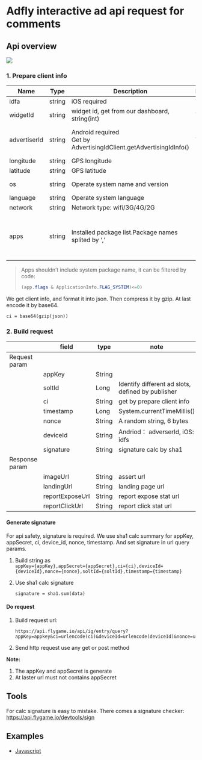 
#  Adfly interactive ad api request for comments


## Api overview


![](./images/api_call_flow.png)

### 1. Prepare client info


| Name         | Type   | Description                                          | Required | example |
|--------------|--------|------------------------------------------------------|----------|-------------------------------------------------------------------------------------------------|
| idfa         | string | iOS required                                         | Yes      |
| widgetId     | string |  widget id, get from our dashboard, string(int)  | Yes | 851 |
| advertiserId | string | Android required <br/> Get by AdvertisingIdClient\.getAdvertisingIdInfo\(\) | Yes | d66c3793\-10c1\-48f1\-81bd\-d8f3e6e33d92|
| longitude    | string | GPS longitude                                        | No | 118\.78|
| latitude     | string | GPS latitude                                         | No | 32\.04|
| os           | string | Operate system name and version                      | No | ios\_11\.3, android\_6\.0\.1|
| language     | string | Operate system language                      | No | english |
| network      | string | Network type: wifi/3G/4G/2G                          | No | wifi, 2G, 3G, 4G |
| apps         | string | Installed package list\.Package names splited by ‘,’ | No | com\.ss\.android\. ugc\.live,cn\.v6\.si xrooms,com\.zt game\.bob,com\. nd\.android\.pan dahome2 |

> Apps shouldn’t include system package name, it can be filtered by code:
> ```java
> (app.flags & ApplicationInfo.FLAG_SYSTEM)<=0)
> ```

We get client info, and format it into json. Then compress it by gzip. At last encode it by base64.

```
ci = base64(gzip(json))
```

### 2. Build request

|                | field           | type   | note                           |
|----------------|-----------------|--|--|
| Request param  |
|                | appKey          | String |                                |
|                | soltId          | Long | Identify different ad slots, defined by publisher |
|                | ci              | String | get by prepare client info     |
|                | timestamp       | Long   | System\.currentTimeMillis\(\)  |
|                | nonce           | String |    A random string, 6 bytes    |
|                | deviceId        | String | Andriod： adverserId, iOS: idfs |
|                | signature       | String | signature calc by sha1 |
| Response param |
|                | imageUrl    | String          | assert url |
|                | landingUrl      | String | landing page url |
|                | reportExposeUrl | String | report expose stat url |
|                | reportClickUrl  | String | report click stat url |


#### Generate signature

For api safety, signature is required. We use sha1 calc summary for appKey, appSecret, ci, device_id, nonce, timestamp. And set signature in url query params.

1. Build string as   
    ```appKey={appKey},appSecret={appSecret},ci={ci},deviceId={deviceId},nonce={nonce},soltId={soltId},timestamp={timestamp}```
2. Use sha1 calc signature

    ```
    signature = sha1.sum(data)
    ```

#### Do request

1. Build request url: 

    ```
    https://api.flygame.io/api/ig/entry/query?appKey=appkey&ci=urlencode(ci)&deviceId=urlencode(deviceId)&nonce=urlencode(nonce)&soltId=soltId&timestamp=timestamp&signature=signature
    ```
2. Send http request use any get or post method



**Note:**

1. The appKey and appSecret is generate 
2. At laster url must not contains appSecret

## Tools

For calc signature is easy to mistake. There comes a signature checker: https://api.flygame.io/devtools/sign 

## Examples

<!-- - [Android](./demo/android) -->
- [Javascript](./demo/js_demo.js)
<!-- - [iOS](./demo/ios) -->

